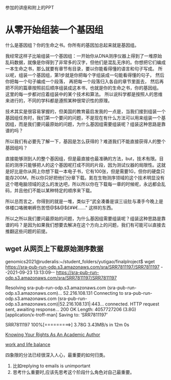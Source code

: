 参加的讲座和附上的PPT

# 从零开始组装一个基因组
什么是基因组？你的生命之书。你所有的基因加总起来就是基因组。

我经常这样子比喻组装一个基因组：一开始你从DNA测序仪器上得到了一堆原始乱码数据，就像是你得到了非常多的汉字，但他们是混乱无序的。你想把它们编成一本生命之书，那么就要有章节有目录，要以你能看得懂的语言和句子写成。
所以呢，组装一个基因组，第1步就是你把每个字组装成一句能看得懂的句子，
然后你把每一个句子编成一个段落，
再把每一个段落归入各自的章节里面去，
然后再把不同的篇章按照前后顺序组装成这本书，也就是你的生命之书，你的基因组。
这里的每一步都对应着组装中的某个技术和算法。
所以说科学都是按照人的思维来进行的，不同的学科都是遵照某种很常识性的原理。

技术其实是很容易掌握的，但美国的教育最启发我的一点是，当我们接到组装一个基因组任务时，我们第一个要问的问题，不是现在有什么方法可以用来组装一个基因组，而是我们要问最原始的问题，为什么基因组需要组装呢？组装这种思路是靠谱的吗？

所以我们有必要先了解一下，基因是怎么获得的？难道我们不能直接获得人的整个基因组吗？

直接能够测到人的整个基因组，但是最直接也最准确的方法，but，技术有限。目前的测序只能够把人的这个基因呢打成不同的片段，因为测试仪器的局限性。这就是好比是你从网上你想下载一本电子书，它有100张，但是需要1G，但你的硬盘只能存200M，所以你只好把他们分章下载。氮在生物测序领域的这个技术明显没有这个嗯电脑领域的这么的发达吧，所以所以你在下载每一章的时候呢，永远都会乱码，并且他们不能以某种特定的顺序来下载。

所以总而言之，你得到的就是一堆，类似于“武全凑番是误三设肚与凑手今晚上是体楼口咯微喇裤伤苦悟@$&@$£#¥€……" 这样的东西。

所以之所以我们要问最原始的问题，为什么基因组需要组装呢？组装这种思路是靠谱的吗？是因为如果我们想要去解决在这个方向上的问题，我们有可能可以直接去推翻这些问题的前提。

## wget 从网页上下载原始测序数据
genomics2021@ruderalis:~/student_folders/yutigao/finalplroject$ wget https://sra-pub-run-odp.s3.amazonaws.com/sra/SRR7811197/SRR7811197
--2021-09-23 13:13:09--  https://sra-pub-run-odp.s3.amazonaws.com/sra/SRR7811197/SRR7811197

Resolving sra-pub-run-odp.s3.amazonaws.com (sra-pub-run-odp.s3.amazonaws.com)... 52.216.108.131
Connecting to sra-pub-run-odp.s3.amazonaws.com (sra-pub-run-odp.s3.amazonaws.com)|52.216.108.131|:443... connected.
HTTP request sent, awaiting response... 200 OK
Length: 4057727206 (3.8G) [application/x-troff-man]
Saving to: ‘SRR7811197’

SRR7811197       100%[=========>]   3.78G  3.43MB/s    in 12m 0s  

[Knowing Your Rights As An Academic Author](https://drive.google.com/file/d/1taVRKcgZcE2XaI4G-Xu99NOTvz3FPY3r/view?usp=sharing)


[work and life balance](https://docs.google.com/presentation/d/1dwnord3pur4nbeEGJu-5OIzCOMlYbKJB/edit?usp=sharing&ouid=106568592320168572704&rtpof=true&sd=true)

四象限的分法已经很深入人心，最重要的如何归类。
1. 比如replying to emails is unimportant
2. 思考什么重要时,应该先思考这个阶段什么角色对自己最重要。
